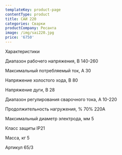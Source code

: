 ```yaml
---
templateKey: product-page
contentType: product
title: САИ 220
categories: Сварки
productCompany: Ресанта
image: /img/sai220.jpg
price: '6750'
---
```

Характеристики 

Диапазон рабочего напряжения, В 140-260 

Максимальный потребляемый ток, А 30

Напряжение холостого хода, В 80

Напряжение дуги, В 28

Диапазон регулирования сварочного тока, А 10-220 

Продолжительность нагружения, % 70% 220A 

Максимальный диаметр электрода, мм 5

Класс защиты IP21 

Масса, кг 5

Артикул 65/3
